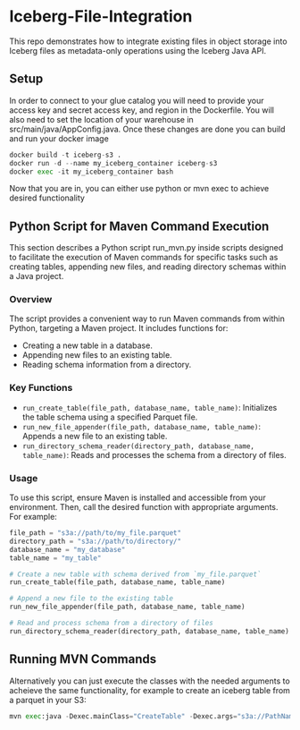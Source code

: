 # Iceberg-File-Integration
This repo demonstrates how to integrate existing files in object storage into Iceberg files as metadata-only operations using the Iceberg Java API.
## Setup
In order to connect to your glue catalog you will need to provide your access key and secret access key, and region  in the Dockerfile.
You will also need to set the location of your warehouse in src/main/java/AppConfig.java. Once these changes are done you can build and run your docker image
```python
docker build -t iceberg-s3 .
docker run -d --name my_iceberg_container iceberg-s3
docker exec -it my_iceberg_container bash
```
Now that you are in, you can either use python or mvn exec to achieve desired functionality

## Python Script for Maven Command Execution

This section describes a Python script run_mvn.py inside scripts designed to facilitate the execution of Maven commands for specific tasks such as creating tables, appending new files, and reading directory schemas within a Java project.

### Overview

The script provides a convenient way to run Maven commands from within Python, targeting a Maven project. It includes functions for:

- Creating a new table in a database.
- Appending new files to an existing table.
- Reading schema information from a directory.

### Key Functions

- `run_create_table(file_path, database_name, table_name)`: Initializes the table schema using a specified Parquet file.
- `run_new_file_appender(file_path, database_name, table_name)`: Appends a new file to an existing table.
- `run_directory_schema_reader(directory_path, database_name, table_name)`: Reads and processes the schema from a directory of files.

### Usage

To use this script, ensure Maven is installed and accessible from your environment. Then, call the desired function with appropriate arguments. For example:

```python
file_path = "s3a://path/to/my_file.parquet"
directory_path = "s3a://path/to/directory/"
database_name = "my_database"
table_name = "my_table"

# Create a new table with schema derived from `my_file.parquet`
run_create_table(file_path, database_name, table_name)

# Append a new file to the existing table
run_new_file_appender(file_path, database_name, table_name)

# Read and process schema from a directory of files
run_directory_schema_reader(directory_path, database_name, table_name)
```
## Running MVN Commands
Alternatively you can just execute the classes with the needed arguments to acheieve the same functionality, for example to create an iceberg table from a parquet in your S3:
```python
mvn exec:java -Dexec.mainClass="CreateTable" -Dexec.args="s3a://PathName/file_name.parquet db_name table_name"
```
